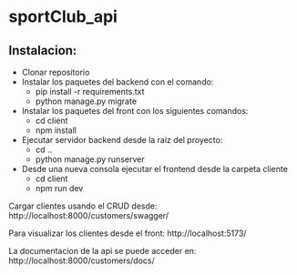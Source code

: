 # sportClub_api
## Instalacion:
- Clonar repositorio
- Instalar los paquetes del backend con el comando:
    - pip install -r requirements.txt
    - python manage.py migrate
- Instalar los paquetes del front con los siguientes comandos:
    - cd client
    - npm install
- Ejecutar servidor backend desde la raiz del proyecto:
    - cd ..
    - python manage.py runserver
- Desde una nueva consola ejecutar el frontend desde la carpeta cliente
    - cd client
    - npm run dev

Cargar clientes usando el CRUD desde:
http://localhost:8000/customers/swagger/

Para visualizar los clientes desde el front:
http://localhost:5173/

La documentacion de la api se puede acceder en:
http://localhost:8000/customers/docs/
